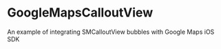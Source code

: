 GoogleMapsCalloutView
=====================

An example of integrating SMCalloutView bubbles with Google Maps iOS SDK